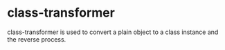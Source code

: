 # class-transformer
class-transformer is used to convert a plain object to a class instance and the reverse process.

